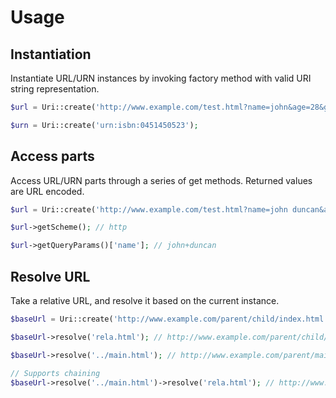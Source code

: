 # Usage

## Instantiation

Instantiate URL/URN instances by invoking factory method with valid URI string representation.

```php
$url = Uri::create('http://www.example.com/test.html?name=john&age=28&gender=male#page1');

$urn = Uri::create('urn:isbn:0451450523');
```
## Access parts

Access URL/URN parts through a series of get methods. Returned values are URL encoded.

```php
$url = Uri::create('http://www.example.com/test.html?name=john duncan&age=28&gender=male#page1');

$url->getScheme(); // http

$url->getQueryParams()['name']; // john+duncan
```

## Resolve URL

Take a relative URL, and resolve it based on the current instance.

```php
$baseUrl = Uri::create('http://www.example.com/parent/child/index.html');

$baseUrl->resolve('rela.html'); // http://www.example.com/parent/child/rela.html

$baseUrl->resolve('../main.html'); // http://www.example.com/parent/main.html

// Supports chaining
$baseUrl->resolve('../main.html')->resolve('rela.html'); // http://www.example.com/parent/rela.html
```